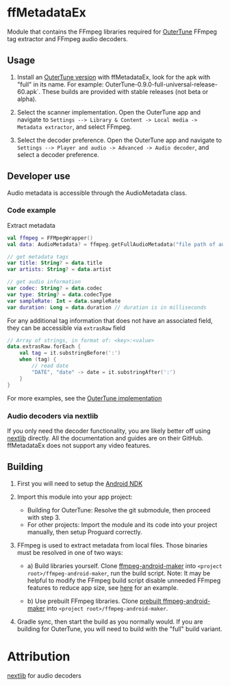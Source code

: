 # ffMetadataEx

Module that contains the FFmpeg libraries required for [OuterTune](https://github.com/OuterTune/OuterTune) FFmpeg tag
extractor and FFmpeg audio decoders.

## Usage

1. Install an [OuterTune version](https://github.com/OuterTune/OuterTune/releases) with ffMetadataEx, look for the apk
   with "full" in its name. For example: OuterTune-0.9.0-full-universal-release-60.apk`. These builds are provided with
   stable releases (not beta or alpha).

2. Select the scanner implementation. Open the OuterTune app and navigate to
   `Settings --> Library & Content -> Local media -> Metadata extractor`, and select FFmpeg.

3. Select the decoder preference. Open the OuterTune app and navigate to
   `Settings --> Player and audio -> Advanced -> Audio decoder`, and select a decoder preference.

## Developer use

Audio metadata is accessible through the AudioMetadata class.

### Code example

Extract metadata

```kotlin
val ffmpeg = FFMpegWrapper()
val data: AudioMetadata? = ffmpeg.getFullAudioMetadata("file path of audio file")

// get metadata tags
var title: String? = data.title
var artists: String? = data.artist

// get audio information
var codec: String? = data.codec
var type: String? = data.codecType
var sampleRate: Int = data.sampleRate
var duration: Long = data.duration // duration is in milliseconds
```

For any additional tag information that does not have an associated field, they can be accessible via `extrasRaw` field

```kotlin
// Array of strings, in format of: <key>:<value>
data.extrasRaw.forEach {
    val tag = it.substringBefore(':')
    when (tag) {
        // read date
        "DATE", "date" -> date = it.substringAfter(':')
    }
}
```

For more examples, see
the [OuterTune implementation](https://github.com/OuterTune/OuterTune/blob/dev/app/src/main/java/com/dd3boh/outertune/utils/scanners/FFMpegScanner.kt)

### Audio decoders via nextlib

If you only need the decoder functionality, you are likely better off
using [nextlib](https://github.com/anilbeesetti/nextlib) directly. All the documentation and guides are on their GitHub.
ffMetadataEx does not support any video features.

## Building

1. First you will need to setup the [Android NDK](https://developer.android.com/studio/projects/install-ndk)

2. Import this module into your app project:

    - Building for OuterTune: Resolve the git submodule, then proceed with step 3.
    - For other projects: Import the module and its code into your project manually, then setup Proguard correctly.

3. FFmpeg is used to extract metadata from local files. Those binaries must be resolved in one of two ways:

    - a) Build libraries yourself. Clone [ffmpeg-android-maker](https://github.com/Javernaut/ffmpeg-android-maker) into
      `<project root>/ffmpeg-android-maker`, run the build script. Note: It may be helpful to modify the
      FFmpeg build script disable unneeded FFmpeg features to reduce app size,
      see [here](https://github.com/mikooomich/ffmpeg-android-maker/blob/master/scripts/ffmpeg/build.sh) for an example.

    - b) Use prebuilt FFmpeg libraries.
      Clone [prebuilt ffmpeg-android-maker](https://github.com/mikooomich/ffmpeg-android-maker-prebuilt) into
      `<project root>/ffmpeg-android-maker`.

4. Gradle sync, then start the build as you normally would. If you are building for OuterTune, you will need to build
   with the "full" build variant.

# Attribution

[nextlib](https://github.com/anilbeesetti/nextlib) for audio decoders
